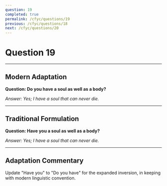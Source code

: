 ```yaml
---
question: 19
completed: true
permalink: /cfyc/questions/19
previous: /cfyc/questions/18
next: /cfyc/questions/20
---
```

# Question 19

---
## Modern Adaptation
**Question: Do you have a soul as well as a body?**

*Answer: Yes; I have a soul that can never die.*

---
## Traditional Formulation
**Question: Have you a soul as well as a body?**

*Answer: Yes; I have a soul that can never die.*

---
## Adaptation Commentary
Update "Have you" to "Do you have" for the expanded inversion, in keeping with modern linguistic convention.